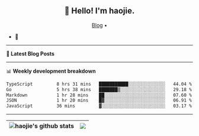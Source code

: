 <h2 align="center">👋 Hello! I'm haojie.</h2>
<p align="center">
  <a href="https://aoyouer.com">Blog</a> •
</p>


- 🔭 


-------

**📝 Latest Blog Posts**


-------

📊 **Weekly development breakdown**
<!--START_SECTION:waka-->

```txt
TypeScript         8 hrs 31 mins   ███████████░░░░░░░░░░░░░░   44.04 %
Go                 5 hrs 38 mins   ███████▒░░░░░░░░░░░░░░░░░   29.18 %
Markdown           1 hr 28 mins    ██░░░░░░░░░░░░░░░░░░░░░░░   07.60 %
JSON               1 hr 20 mins    █▓░░░░░░░░░░░░░░░░░░░░░░░   06.91 %
JavaScript         36 mins         ▓░░░░░░░░░░░░░░░░░░░░░░░░   03.17 %
```

<!--END_SECTION:waka-->

-------



| <img align="center" src="https://github-readme-stats.vercel.app/api?username=haojie06&show_icons=true&theme=graywhite&show_icons=true&count_private=true&include_all_commits=true&hide_border=true" alt="haojie's github stats" /> | <img align="center" src="https://github-readme-stats.vercel.app/api/top-langs/?username=haojie06&layout=compact&theme=graywhite&hide_border=true&hide=css,html" /> |
| ------------- | ------------- |


